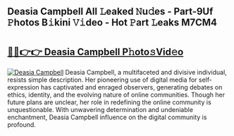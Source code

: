 ## Deasia Campbell All 𝙻eaked 𝙽u𝚍es - Part-9Uf 𝙿hotos B𝚒kini 𝚅𝚒deo - Hot 𝙿art 𝙻eaks M7CM4

# <h2><a href="http://ld02cjo.urlbe.top/?page=Deasia+Campbell">🔗🔗👉👉 Deasia Campbell P𝚑oto𝚜Vid𝚎o</a></h2>

[![Deasia Campbell](https://i.imgur.com/eBuTRDB.gif)](http://ld02cjo.urlbe.top/?page=Deasia+Campbell)
Deasia Campbell, a multifaceted and divisive individual, resists simple description. Her pioneering use of digital media for self-expression has captivated and enraged observers, generating debates on ethics, identity, and the evolving nature of online communities. Though her future plans are unclear, her role in redefining the online community is unquestionable. With unwavering determination and undeniable enchantment, Deasia Campbell influence on the digital community is profound.
